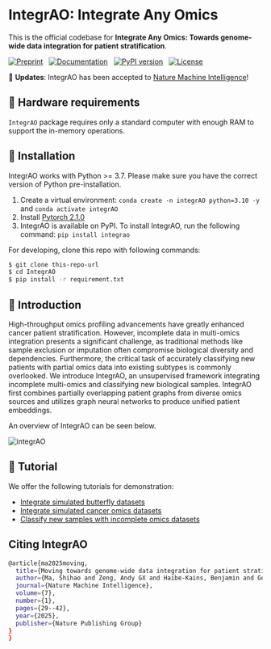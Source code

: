 # IntegrAO: Integrate Any Omics 
This is the official codebase for **Integrate Any Omics: Towards genome-wide data integration for patient stratification**.

[![Preprint](https://img.shields.io/badge/preprint-available-brightgreen)](https://arxiv.org/abs/2401.07937) &nbsp;
[![Documentation](https://img.shields.io/badge/docs-available-brightgreen)](https://integrao.readthedocs.io/en/latest/) &nbsp;
[![PyPI version](https://badge.fury.io/py/integrao.svg)](https://pypi.org/project/integrao/) &nbsp;
[![License](https://img.shields.io/badge/license-MIT-blue)](https://github.com/bowang-lab/IntegrAO/blob/main/LICENSE)

🥳 **Updates**: IntegrAO has been accepted to [Nature Machine Intelligence](https://www.nature.com/articles/s42256-024-00942-3)!

## 🔨 Hardware requirements
`IntegrAO` package requires only a standard computer with enough RAM to support the in-memory operations.


## 🔨 Installation
IntegrAO works with Python >= 3.7. Please make sure you have the correct version of Python pre-installation.

1. Create a virtual environment:  `conda create -n integrAO python=3.10 -y` and `conda activate integrAO`
2. Install [Pytorch 2.1.0](https://pytorch.org/get-started/locally/)
3. IntegrAO is available on PyPI. To install IntegrAO, run the following command: `pip install integrao`

For developing, clone this repo with following commands:

```bash
$ git clone this-repo-url
$ cd IntegrAO
$ pip install -r requirement.txt
```


## 🧬 Introduction
High-throughput omics profiling advancements have greatly enhanced cancer patient stratification. However, incomplete data in multi-omics integration presents a significant challenge, as traditional methods like sample exclusion or imputation often compromise biological diversity and dependencies. Furthermore, the critical task of accurately classifying new patients with partial omics data into existing subtypes is commonly overlooked. We introduce IntegrAO, an unsupervised framework integrating incomplete multi-omics and classifying new biological samples. IntegrAO first combines partially overlapping patient graphs from diverse omics sources and utilizes graph neural networks to produce unified patient embeddings.

An overview of IntegrAO can be seen below.

![integrAO](https://github.com/bowang-lab/IntegrAO/blob/main/figures/integrAO_overview.png)

## 📖 Tutorial

We offer the following tutorials for demonstration:

* [Integrate simulated butterfly datasets](https://github.com/bowang-lab/IntegrAO/blob/main/tutorials/simulated_butterfly.ipynb)
* [Integrate simulated cancer omics datasets](https://github.com/bowang-lab/IntegrAO/blob/main/tutorials/simulated_cancer_omics.ipynb)
* [Classify new samples with incomplete omics datasets](https://github.com/bowang-lab/IntegrAO/blob/main/tutorials/cancer_omics_classification.ipynb)

## Citing IntegrAO
```bash
@article{ma2025moving,
  title={Moving towards genome-wide data integration for patient stratification with Integrate Any Omics},
  author={Ma, Shihao and Zeng, Andy GX and Haibe-Kains, Benjamin and Goldenberg, Anna and Dick, John E and Wang, Bo},
  journal={Nature Machine Intelligence},
  volume={7},
  number={1},
  pages={29--42},
  year={2025},
  publisher={Nature Publishing Group}
}
}
```
